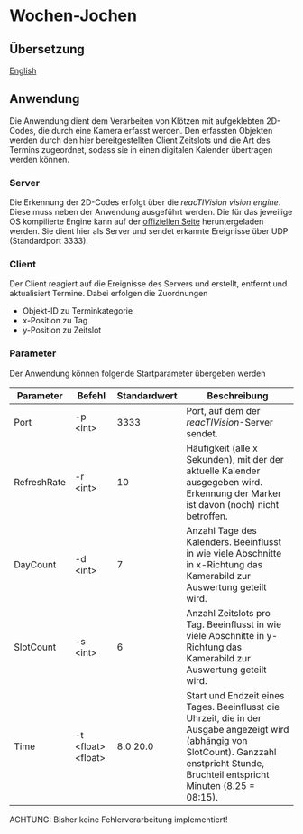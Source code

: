# Wochen-Jochen

## Übersetzung

[English](README.md)

## Anwendung

Die Anwendung dient dem Verarbeiten von Klötzen mit aufgeklebten 2D-Codes, die durch eine Kamera erfasst werden. 
Den erfassten Objekten werden durch den hier bereitgestellten Client Zeitslots und die Art des Termins zugeordnet, sodass sie in einen digitalen Kalender übertragen werden können.

### Server

Die Erkennung der 2D-Codes erfolgt über die *reacTIVision vision engine*. Diese muss neben der Anwendung ausgeführt werden.
Die für das jeweilige OS kompilierte Engine kann auf der [offiziellen Seite](http://reactivision.sourceforge.net/) heruntergeladen werden. 
Sie dient hier als Server und sendet erkannte Ereignisse über UDP (Standardport 3333).

### Client

Der Client reagiert auf die Ereignisse des Servers und erstellt, entfernt und aktualisiert Termine. Dabei erfolgen die Zuordnungen

- Objekt-ID zu Terminkategorie
- x-Position zu Tag
- y-Position zu Zeitslot

### Parameter

Der Anwendung können folgende Startparameter übergeben werden

| Parameter     | Befehl                | Standardwert  | Beschreibung  |
| ---           | ---                   | ---           | ---           |
| Port          | -p \<int\>            | 3333          | Port, auf dem der *reacTIVision*-Server sendet. |
| RefreshRate   | -r \<int\>            | 10            | Häufigkeit (alle x Sekunden), mit der der aktuelle Kalender ausgegeben wird. Erkennung der Marker ist davon (noch) nicht betroffen. |
| DayCount      | -d \<int\>            | 7             | Anzahl Tage des Kalenders. Beeinflusst in wie viele Abschnitte in x-Richtung das Kamerabild zur Auswertung geteilt wird. | 
| SlotCount     | -s \<int\>            | 6             | Anzahl Zeitslots pro Tag. Beeinflusst in wie viele Abschnitte in y-Richtung das Kamerabild zur Auswertung geteilt wird.
| Time          | -t \<float\> \<float\>| 8.0 20.0      | Start und Endzeit eines Tages. Beeinflusst die Uhrzeit, die in der Ausgabe angezeigt wird (abhängig von SlotCount). Ganzzahl enstpricht Stunde, Bruchteil entspricht Minuten (8.25 = 08:15).|

ACHTUNG: Bisher keine Fehlerverarbeitung implementiert!